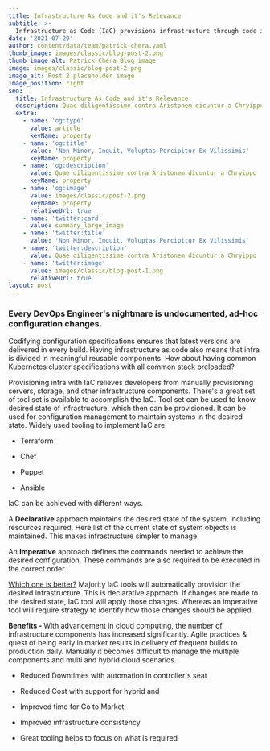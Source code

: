 ```yaml
---
title: Infrastructure As Code and it's Relevance
subtitle: >-
  Infrastructure as Code (IaC) provisions infrastructure through code instead of handling with manual efforts. IaC results into configuration files which contains infrastructure specifications. In the times of containerization, it is very essentials that same environment is provisioned every time.
date: '2021-07-29'
author: content/data/team/patrick-chera.yaml
thumb_image: images/classic/blog-post-2.png
thumb_image_alt: Patrick Chera Blog image
image: images/classic/blog-post-2.png
image_alt: Post 2 placeholder image
image_position: right
seo:
  title: Infrastructure As Code and it's Relevance
  description: Quae diligentissime contra Aristonem dicuntur a Chryippo
  extra:
    - name: 'og:type'
      value: article
      keyName: property
    - name: 'og:title'
      value: 'Non Minor, Inquit, Voluptas Percipitur Ex Vilissimis'
      keyName: property
    - name: 'og:description'
      value: Quae diligentissime contra Aristonem dicuntur a Chryippo
      keyName: property
    - name: 'og:image'
      value: images/classic/post-2.png
      keyName: property
      relativeUrl: true
    - name: 'twitter:card'
      value: summary_large_image
    - name: 'twitter:title'
      value: 'Non Minor, Inquit, Voluptas Percipitur Ex Vilissimis'
    - name: 'twitter:description'
      value: Quae diligentissime contra Aristonem dicuntur a Chryippo
    - name: 'twitter:image'
      value: images/classic/blog-post-1.png
      relativeUrl: true
layout: post
---
```


### Every DevOps Engineer's nightmare is undocumented, ad-hoc configuration changes.

 Codifying configuration specifications ensures that latest versions are delivered in every build. Having infrastructure as code also means that infra is divided in meaningful reusable components. How about having common Kubernetes cluster specifications with all common stack preloaded?

Provisioning infra with IaC relieves developers from manually provisioning servers, storage, and other infrastructure components. There's a great set of tool set is available to accomplish the IaC. Tool set can be used to know desired state of infrastructure, which then can be provisioned. It can be used for configuration management to maintain systems in the desired state. Widely used tooling to implement IaC are

+ Terraform 

+ Chef

+ Puppet

+ Ansible

IaC can be achieved with different ways.

A <strong>Declarative</strong> approach maintains the desired state of the system, including resources required. Here list of the current state of system objects is maintained. This makes infrastructure simpler to manage.

An <strong>Imperative</strong> approach defines the commands needed to achieve the desired configuration. These commands are also required to be executed in the correct order. 

<u>Which one is better?</u> Majority IaC tools will automatically provision the desired infrastructure. This is declarative approach. If changes are made to the desired state, IaC tool will apply those changes. Whereas an imperative tool will require strategy to identify how those changes should be applied.

<strong>Benefits - </strong> With advancement in cloud computing, the number of infrastructure components has increased significantly. Agile practices & quest of being early in market results in delivery of frequent builds to production daily. Manually it becomes difficult to manage the multiple components and multi and hybrid cloud scenarios.

+ Reduced Downtimes with automation in controller's seat

+ Reduced Cost with support for hybrid and 

+ Improved time for Go to Market

+ Improved infrastructure consistency

+ Great tooling helps to focus on what is required